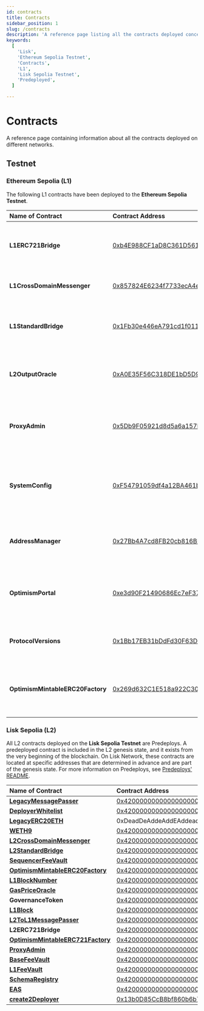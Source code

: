```yaml
---
id: contracts
title: Contracts
sidebar_position: 1
slug: /contracts
description: 'A reference page listing all the contracts deployed concerning Lisk.'
keywords:
  [
    'Lisk',
    'Ethereum Sepolia Testnet',
    'Contracts',
    'L1',
    'Lisk Sepolia Testnet',
    'Predeployed',
  ]

---
```


# Contracts
A reference page containing information about all the contracts deployed on different networks.

## Testnet

### Ethereum Sepolia (L1)

The following L1 contracts have been deployed to the **Ethereum Sepolia Testnet**.

| Name of Contract                  | Contract Address                           | Description |
| :--------------                   | :----------------------------------------  |:----------  |
| **L1ERC721Bridge**                | [0xb4E988CF1aD8C361D56118437502A8f11C7FaA01](https://sepolia.etherscan.io/address/0xb4E988CF1aD8C361D56118437502A8f11C7FaA01) | Handles the sending and receiving of messages between L1 and L2.                                         |
| **L1CrossDomainMessenger**        | [0x857824E6234f7733ecA4e9A76804fd1afa1A3A2C](https://sepolia.etherscan.io/address/0x857824E6234f7733ecA4e9A76804fd1afa1A3A2C) | Sends messages from L1 to L2 and relays messages from L2 onto L1.                                       |
| **L1StandardBridge**              | [0x1Fb30e446eA791cd1f011675E5F3f5311b70faF5](https://sepolia.etherscan.io/address/0x1Fb30e446eA791cd1f011675E5F3f5311b70faF5) | It is the main entry point to deposit ERC20 tokens from L1 to L2. This contract can store any token.     |
| **L2OutputOracle**                | [0xA0E35F56C318DE1bD5D9ca6A94Fe7e37C5663348](https://sepolia.etherscan.io/address/0xA0E35F56C318DE1bD5D9ca6A94Fe7e37C5663348) | Contains a list of proposed state roots which Proposers assert to be a result of block execution.        |
| **ProxyAdmin**                    | [0x5Db9F05921d8d5a6a157F6f49c411cc0e46c6330](https://sepolia.etherscan.io/address/0x5Db9F05921d8d5a6a157F6f49c411cc0e46c6330) | Owner of AddressManager. Admin of LiskPortal, SystemConfig, L2OutputOracle, L1StandardBridge.             |
| **SystemConfig**                   | [0xF54791059df4a12BA461b881B4080Ae81a1d0AC0](https://sepolia.etherscan.io/address/0xF54791059df4a12BA461b881B4080Ae81a1d0AC0) | It contains configuration parameters such as the Sequencer address, the L2 gas limit, and the unsafe block signer address. |
| **AddressManager**                | [0x27Bb4A7cd8FB20cb816BF4Aac668BF841bb3D5d3](https://sepolia.etherscan.io/address/0x27Bb4A7cd8FB20cb816BF4Aac668BF841bb3D5d3) | The Address Manager is a built-in actor that manages Ethereum's address space. |
| **OptimismPortal**                | [0xe3d90F21490686Ec7eF37BE788E02dfC12787264](https://sepolia.etherscan.io/address/0xe3d90F21490686Ec7eF37BE788E02dfC12787264) | It is the main entry point to deposit funds from L1 to L2. It also allows proving and finalizing withdrawals. |
| **ProtocolVersions**              | [0x1Bb17EB31bDdFd30F63D4FAe6c8Eb85D9e9b1f48](https://sepolia.etherscan.io/address/0x1Bb17EB31bDdFd30F63D4FAe6c8Eb85D9e9b1f48) | It is used to manage superchain protocol version information. |
| **OptimismMintableERC20Factory**  | [0x269d632C1E518a922C30C749cFD3f82Eb5C779B0](https://sepolia.etherscan.io/address/0x269d632C1E518a922C30C749cFD3f82Eb5C779B0) | It is responsible for creating ERC20 contracts on L2 that can be used for depositing native L1 tokens into. |


### Lisk Sepolia (L2)

All L2 contracts deployed on the **Lisk Sepolia Testnet** are Predeploys.
A predeployed contract is included in the L2 genesis state, and it exists from the very beginning of the blockchain.
On Lisk Network, these contracts are located at specific addresses that are determined in advance and are part of the genesis state.
For more information on Predeploys, see [Predeploys' README](https://github.com/ethereum-optimism/specs/blob/main/specs/protocol/predeploys.md).

| Name of Contract                  | Contract Address                           | 
| :--------------                   | :----------------------------------------  |
| [**LegacyMessagePasser**](https://github.com/ethereum-optimism/specs/blob/main/specs/protocol/predeploys.md#legacymessagepasser)  | [0x4200000000000000000000000000000000000000](https://sepolia-blockscout.lisk.com/address/0x4200000000000000000000000000000000000000) |
| [**DeployerWhitelist**](https://github.com/ethereum-optimism/specs/blob/main/specs/protocol/predeploys.md#deployerwhitelist)       | [0x4200000000000000000000000000000000000002](https://sepolia-blockscout.lisk.com/address/0x4200000000000000000000000000000000000002) |
| [**LegacyERC20ETH**](https://github.com/ethereum-optimism/specs/blob/main/specs/protocol/predeploys.md#legacyerc20eth)                | 0xDeadDeAddeAddEAddeadDEaDDEAdDeaDDeAD0000 |
| [**WETH9**](https://github.com/ethereum-optimism/specs/blob/main/specs/protocol/predeploys.md#weth9)        | [0x4200000000000000000000000000000000000006](https://sepolia-blockscout.lisk.com/address/0x4200000000000000000000000000000000000006) |
| [**L2CrossDomainMessenger**](https://github.com/ethereum-optimism/specs/blob/main/specs/protocol/predeploys.md#l2crossdomainmessenger)  | [0x4200000000000000000000000000000000000007](https://sepolia-blockscout.lisk.com/address/0x4200000000000000000000000000000000000007) |
| [**L2StandardBridge**](https://github.com/ethereum-optimism/specs/blob/main/specs/protocol/predeploys.md#l2standardbridge)        | [0x4200000000000000000000000000000000000010](https://sepolia-blockscout.lisk.com/address/0x4200000000000000000000000000000000000010) |
| [**SequencerFeeVault**](https://github.com/ethereum-optimism/specs/blob/main/specs/protocol/predeploys.md#sequencerfeevault) | [0x4200000000000000000000000000000000000011](https://sepolia-blockscout.lisk.com/address/0x4200000000000000000000000000000000000011) |
| [**OptimismMintableERC20Factory**](https://github.com/ethereum-optimism/specs/blob/main/specs/protocol/predeploys.md#optimismmintableerc20factory)        | [0x4200000000000000000000000000000000000012](https://sepolia-blockscout.lisk.com/address/0x4200000000000000000000000000000000000012) |
| [**L1BlockNumber**](https://github.com/ethereum-optimism/specs/blob/main/specs/protocol/predeploys.md#l1blocknumber)                | [0x4200000000000000000000000000000000000013](https://sepolia-blockscout.lisk.com/address/0x4200000000000000000000000000000000000013) |
| [**GasPriceOracle**](https://github.com/ethereum-optimism/specs/blob/main/specs/protocol/predeploys.md#gaspriceoracle)        | [0x420000000000000000000000000000000000000F](https://sepolia-blockscout.lisk.com/address/0x420000000000000000000000000000000000000F) |
| **GovernanceToken**                | [0x4200000000000000000000000000000000000042](https://sepolia-blockscout.lisk.com/address/0x4200000000000000000000000000000000000042) |
| [**L1Block**](https://github.com/ethereum-optimism/specs/blob/main/specs/protocol/predeploys.md#l1block)        | [0x4200000000000000000000000000000000000015](https://sepolia-blockscout.lisk.com/address/0x4200000000000000000000000000000000000015) |                                        |
| [**L2ToL1MessagePasser**](https://github.com/ethereum-optimism/specs/blob/main/specs/protocol/predeploys.md#l2tol1messagepasser)                | [0x4200000000000000000000000000000000000016](https://sepolia-blockscout.lisk.com/address/0x4200000000000000000000000000000000000016) |
| **L2ERC721Bridge**        | [0x4200000000000000000000000000000000000014](https://sepolia-blockscout.lisk.com/address/0x4200000000000000000000000000000000000014) |
| [**OptimismMintableERC721Factory**](https://github.com/ethereum-optimism/specs/blob/main/specs/protocol/predeploys.md#optimismmintableerc721factory)                | [0x4200000000000000000000000000000000000017](https://sepolia-blockscout.lisk.com/address/0x4200000000000000000000000000000000000017) |
| [**ProxyAdmin**](https://github.com/ethereum-optimism/specs/blob/main/specs/protocol/predeploys.md#proxyadmin)        | [0x4200000000000000000000000000000000000018](https://sepolia-blockscout.lisk.com/address/0x4200000000000000000000000000000000000018) |
| [**BaseFeeVault**](https://github.com/ethereum-optimism/specs/blob/main/specs/protocol/predeploys.md#basefeevault)                | [0x4200000000000000000000000000000000000019](https://sepolia-blockscout.lisk.com/address/0x4200000000000000000000000000000000000019) |
| [**L1FeeVault**](https://github.com/ethereum-optimism/specs/blob/main/specs/protocol/predeploys.md#l1feevault)        | [0x420000000000000000000000000000000000001a](https://sepolia-blockscout.lisk.com/address/0x420000000000000000000000000000000000001A) |
| [**SchemaRegistry**](https://github.com/ethereum-optimism/specs/blob/main/specs/protocol/predeploys.md#schemaregistry)                | [0x4200000000000000000000000000000000000020](https://sepolia-blockscout.lisk.com/address/0x4200000000000000000000000000000000000020) |
| [**EAS**](https://github.com/ethereum-optimism/specs/blob/main/specs/protocol/predeploys.md#eas)        | [0x4200000000000000000000000000000000000021](https://sepolia-blockscout.lisk.com/address/0x4200000000000000000000000000000000000021) |
| [**create2Deployer**](https://github.com/ethereum-optimism/specs/blob/main/specs/protocol/predeploys.md#create2deployer)                | [0x13b0D85CcB8bf860b6b79AF3029fCA081AE9beF2](https://sepolia-blockscout.lisk.com/address/0x13b0D85CcB8bf860b6b79AF3029fCA081AE9beF2) |






